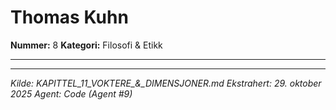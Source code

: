 # Thomas Kuhn

**Nummer:** 8
**Kategori:** Filosofi & Etikk

---

---

*Kilde: KAPITTEL_11_VOKTERE_&_DIMENSJONER.md*
*Ekstrahert: 29. oktober 2025*
*Agent: Code (Agent #9)*
